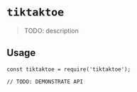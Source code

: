 # `tiktaktoe`

> TODO: description

## Usage

```
const tiktaktoe = require('tiktaktoe');

// TODO: DEMONSTRATE API
```
